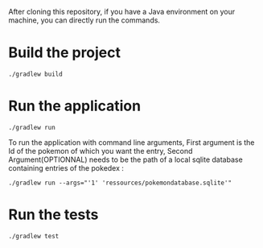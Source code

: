 After cloning this repository, if you have a Java environment on your machine, you can directly run the commands.


# Build the project

```
./gradlew build
```



# Run the application

```
./gradlew run
```

To run the application with command line arguments, First argument is the Id of the pokemon of which you want the entry, Second Argument(OPTIONNAL) needs to be the path of a local sqlite database containing entries of the pokedex  :

```
./gradlew run --args="'1' 'ressources/pokemondatabase.sqlite'"
```


# Run the tests

```
./gradlew test
```
